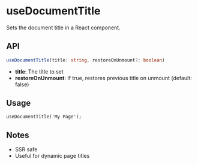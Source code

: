# useDocumentTitle

Sets the document title in a React component.

## API
```ts
useDocumentTitle(title: string, restoreOnUnmount?: boolean)
```
- **title**: The title to set
- **restoreOnUnmount**: If true, restores previous title on unmount (default: false)

## Usage
```tsx
useDocumentTitle('My Page');
```

## Notes
- SSR safe
- Useful for dynamic page titles
